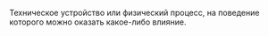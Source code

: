 Техническое устройство или физический процесс, на поведение которого можно оказать какое-либо влияние.

